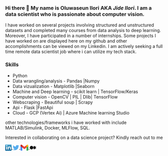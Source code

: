 ### Hi there 👋 My name is Oluwaseun Ilori AKA *Jide Ilori*. I am a data scientist who is passionate about computer vision.


I have worked on several projects involving structured and unstructured datasets and completed many courses from data analysis to deep learning.
Moreover, I have participated in a number of internships. Some projects I have worked on are displayed here on my github and other accomplishments can be viewed on my Linkedin. 
I am actively seeking a full time remote data scientist job where i can utilize my tech stack.

### Skills

* Python
* Data wrangling/analysis - Pandas |Numpy
* Data vizualization - Matplotlib |Seaborn
* Machine and Deep learning - scikit learn | TensorFlow/Keras
* Computer vision - OpenCV | PIL | Dlib| TensorFlow 
* Webscraping - Beautiful soup | Scrapy
* Api - Flask |FastApi
* Cloud - GCP (Vertex Ai) | Azure Machine learning Studio

other technologies/frameworks i have worked with include MATLAB/Simulink, Docker, MLFlow, SQL.

Interested in collaborating on a data science project? Kindly reach out to me

<a href="https://www.linkedin.com/in/oluwaseun-ilori/" target="blank"><img align="center" src="https://github.com/jideilori/jideilori/blob/main/socials/transparent-Linkedin-logo-icon.png" height="20"/> </a> <a href="https://twitter.com/jideilori" target="blank"><img align="center" src="https://github.com/jideilori/jideilori/blob/main/socials/twitter.png" height="20" />  </a> <a href=" mailto:jideilori77@gmail.com" target="blank"><img align="center" src="https://github.com/jideilori/jideilori/blob/main/socials/gmail_logo.png" height="20" /> </a> <a href="https://jideilori.medium.com/" target="blank"><img align="center" src="https://github.com/jideilori/jideilori/blob/main/socials/medium2.png" height="20" /></a>
 

<!--
**jideilori/jideilori** is a ✨ _special_ ✨ repository because its `README.md` (this file) appears on your GitHub profile.

Here are some ideas to get you started:

- 🔭 I’m currently working on ...
- 🌱 I’m currently learning ...
- 👯 I’m looking to collaborate on ...
- 🤔 I’m looking for help with ...
- 💬 Ask me about ...
- 📫 How to reach me: ...
- 😄 Pronouns: ...
- ⚡ Fun fact: ...
-->


<!-- <img src="https://github-readme-stats.vercel.app/api?username=jideilori&show_icons=true&theme=ADD_THEME_HERE" width="400">
-->
